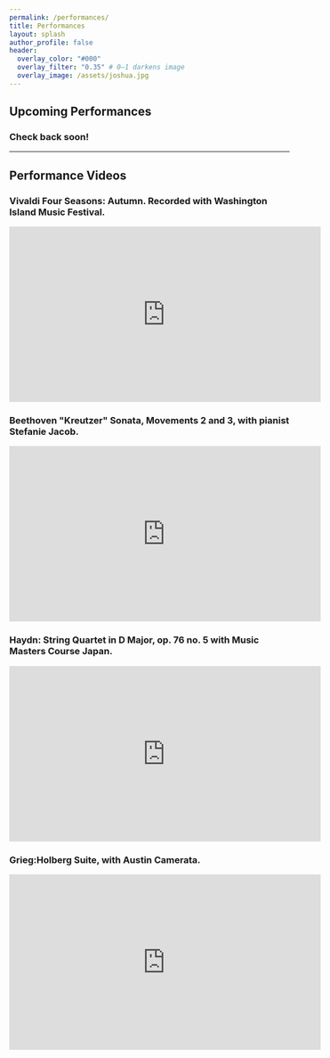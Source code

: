 ```yaml
---
permalink: /performances/
title: Performances
layout: splash
author_profile: false
header:
  overlay_color: "#000"
  overlay_filter: "0.35" # 0–1 darkens image
  overlay_image: /assets/joshua.jpg
---
```

## Upcoming Performances

### Check back soon!
<!-- - **November 15, 2025** — Recital with Piano — Santa Fe, NM
- **December 3, 2025** — Chamber Music Series — Los Alamos, NM
- **January 21, 2026** — Guest Soloist with Symphony Orchestra — Albuquerque, NM -->
---

## Performance Videos

### Vivaldi Four Seasons: Autumn. Recorded with Washington Island Music Festival.
<div class="video">
  <iframe width="560" height="315"
    src="https://www.youtube.com/embed/AkFKmHDLHT4"
    title="Vivaldi Four Seasons: Autumn."
    frameborder="0"
    allow="accelerometer; autoplay; clipboard-write; encrypted-media; gyroscope; picture-in-picture"
    allowfullscreen loading="lazy">
  </iframe>
</div>

### Beethoven "Kreutzer" Sonata, Movements 2 and 3, with pianist Stefanie Jacob.
<div class="video">
  <iframe width="560" height="315"
    src="https://www.youtube.com/embed/3VZThRR-5AY"
    title="Beethoven Kreutzer Sonata"
    frameborder="0"
    allow="accelerometer; autoplay; clipboard-write; encrypted-media; gyroscope; picture-in-picture"
    allowfullscreen loading="lazy">
  </iframe>
</div>

### Haydn: String Quartet in D Major, op. 76 no. 5 with Music Masters Course Japan.
<div class="video">
  <iframe width="560" height="315"
    src="https://www.youtube.com/embed/fzDL22B0Rz4"
    title="Haydn MMCJ"
    frameborder="0"
    allow="accelerometer; autoplay; clipboard-write; encrypted-media; gyroscope; picture-in-picture"
    allowfullscreen loading="lazy">
  </iframe>
</div>

### Grieg:Holberg Suite, with Austin Camerata.
<div class="video">
  <iframe width="560" height="315"
    src="https://www.youtube.com/embed/IxIw1f8xrsk"
    title="Tchaikovsky Concerto — Excerpt"
    frameborder="0"
    allow="accelerometer; autoplay; clipboard-write; encrypted-media; gyroscope; picture-in-picture"
    allowfullscreen loading="lazy">
  </iframe>
</div>

<!-- ## Audio Samples
- [Prokofiev Sonata No. 1, 1st movement (live)](media/sample.mp3)
- [Brahms Concerto, 2nd movement (orchestral performance)](media/sample2.mp3) -->